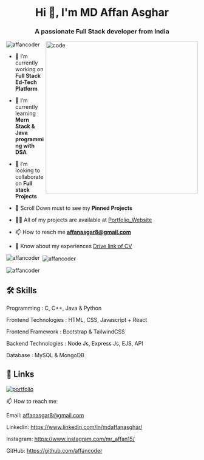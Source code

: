 <h1 align="center">Hi 👋, I'm MD Affan Asghar</h1>
<h3 align="center">A passionate Full Stack developer from India</h3>

<img align="right" alt="code" width="400" src="https://media3.giphy.com/media/qgQUggAC3Pfv687qPC/giphy.gifhttps://media3.giphy.com/media/qgQUggAC3Pfv687qPC/giphy.gif"/>

<p align="left"> <img src="https://komarev.com/ghpvc/?username=affancoder&label=Profile%20views&color=0e75b6&style=flat" alt="affancoder" /> </p>

- 🔭 I’m currently working on **Full Stack Ed-Tech Platform**

- 🌱 I’m currently learning **Mern Stack & Java programming with DSA**

- 👯 I’m looking to collaborate on **Full stack Projects**

- 🎇 Scroll Down must to see my **Pinned Projects**

- 👨‍💻 All of my projects are available at [Portfolio_Website](https://affancoder.github.io/Portfolio_Website/)

- 📫 How to reach me **affanasgar8@gmail.com**

- 📄 Know about my experiences [Drive link of CV](https://drive.google.com/file/d/1-K5kKG5Dp18ZQgC419Gj8brDZjTZuKtE/view?usp=drive_link)

<p><img align="left" src="https://github-readme-stats.vercel.app/api/top-langs?username=affancoder&show_icons=true&locale=en&layout=compact" alt="affancoder" /></p>

<p>&nbsp;<img align="center" src="https://github-readme-stats.vercel.app/api?username=affancoder&show_icons=true&locale=en" alt="affancoder" /></p>

<p><img align="center" src="https://github-readme-streak-stats.herokuapp.com/?user=affancoder&" alt="affancoder" /></p>

## 🛠 Skills

Programming : C, C++, Java & Python

Frontend Technologies : HTML, CSS, Javascript + React

Frontend Framework : Bootstrap & TailwindCSS 

Backend Technologies : Node Js, Express Js, EJS, API

Database : MySQL & MongoDB


## 🔗 Links
[![portfolio](https://img.shields.io/badge/my_portfolio-000?style=for-the-badge&logo=ko-fi&logoColor=white)](https://affancoder.github.io/Portfolio_Website/)

📫 How to reach me:

Email: affanasgar8@gmail.com

LinkedIn: https://www.linkedin.com/in/mdaffanasghar/

Instagram: https://www.instagram.com/mr_affan15/

GitHub: https://github.com/affancoder
